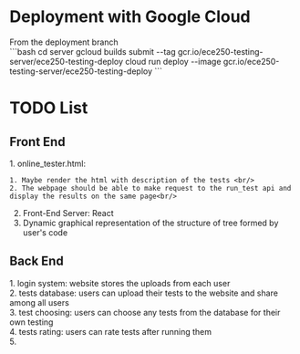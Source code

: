 <h1>Deployment with Google Cloud</h1>
From the deployment branch <br/>
```bash
cd server
gcloud builds submit --tag gcr.io/ece250-testing-server/ece250-testing-deploy
cloud run deploy --image gcr.io/ece250-testing-server/ece250-testing-deploy 
```


<h1> TODO List </h1>
<h2> Front End </h2>
1. online_tester.html: <br/>

    1. Maybe render the html with description of the tests <br/>
    2. The webpage should be able to make request to the run_test api and display the results on the same page<br/>
2. Front-End Server: React<br/>
3. Dynamic graphical representation of the structure of tree formed by user's code<br/>

<h2> Back End </h2>
1. login system: website stores the uploads from each user<br/>
2. tests database: users can upload their tests to the website and share among all users<br/>
3. test choosing: users can choose any tests from the database for their own testing<br/>
4. tests rating: users can rate tests after running them<br/>
5. 